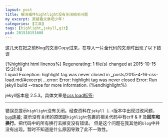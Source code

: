 ```yaml
---
layout: post
title: 解决插件hightlight没有关闭相关问题
my_excerpt: 直接看文章吧少年！
categories: [工具]
tags: [highlight,jekyll,git]
pid: 201510151608
---
```


这几天在把之前Blog的文章Copy过来，在导入一片全代码的文章时出现了以下错误

{%highlight  html  linenos%}
Regenerating: 1 file(s) changed at 2015-10-15 15:31:48   
Liquid Exception: highlight tag was never closed in _posts/2015-4-16-css-load.md/#excerpt
...error:
    Error: highlight tag was never closed
    Error: Run jekyll build --trace for more information.
{%endhighlight%}

jekyll版本是 2.5.3。具体文章是[css load标签](http://daner1990.github.io/css-load/);

---

错误总提示`highlight`没有关闭。经查资料在`jekyll 1.+`版本中出现过改问题，[`bug`连接](https://github.com/jekyll/jekyll/issues/1401);
提示没有关闭的原因是`highlight`包裹的相关代码中有crlf & lf 及**回车和换行**。把代码中的所有换行去掉变没有错误。
但是这个问题在我其他的`blog`中并没有出现。暂时不知道是什么原因导致了此不一致性。
